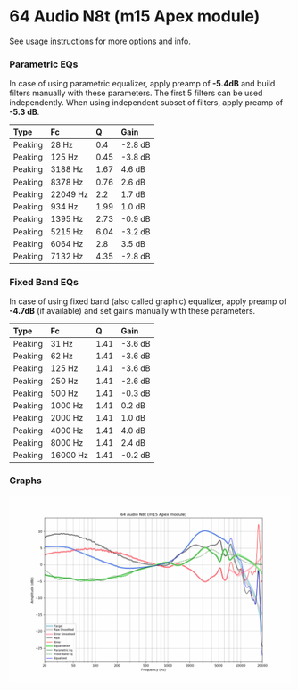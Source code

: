 # 64 Audio N8t (m15 Apex module)
See [usage instructions](https://github.com/jaakkopasanen/AutoEq#usage) for more options and info.

### Parametric EQs
In case of using parametric equalizer, apply preamp of **-5.4dB** and build filters manually
with these parameters. The first 5 filters can be used independently.
When using independent subset of filters, apply preamp of **-5.3 dB**.

| Type    | Fc       |    Q | Gain    |
|:--------|:---------|:-----|:--------|
| Peaking | 28 Hz    | 0.4  | -2.8 dB |
| Peaking | 125 Hz   | 0.45 | -3.8 dB |
| Peaking | 3188 Hz  | 1.67 | 4.6 dB  |
| Peaking | 8378 Hz  | 0.76 | 2.6 dB  |
| Peaking | 22049 Hz | 2.2  | 1.7 dB  |
| Peaking | 934 Hz   | 1.99 | 1.0 dB  |
| Peaking | 1395 Hz  | 2.73 | -0.9 dB |
| Peaking | 5215 Hz  | 6.04 | -3.2 dB |
| Peaking | 6064 Hz  | 2.8  | 3.5 dB  |
| Peaking | 7132 Hz  | 4.35 | -2.8 dB |

### Fixed Band EQs
In case of using fixed band (also called graphic) equalizer, apply preamp of **-4.7dB**
(if available) and set gains manually with these parameters.

| Type    | Fc       |    Q | Gain    |
|:--------|:---------|:-----|:--------|
| Peaking | 31 Hz    | 1.41 | -3.6 dB |
| Peaking | 62 Hz    | 1.41 | -3.6 dB |
| Peaking | 125 Hz   | 1.41 | -3.6 dB |
| Peaking | 250 Hz   | 1.41 | -2.6 dB |
| Peaking | 500 Hz   | 1.41 | -0.3 dB |
| Peaking | 1000 Hz  | 1.41 | 0.2 dB  |
| Peaking | 2000 Hz  | 1.41 | 1.0 dB  |
| Peaking | 4000 Hz  | 1.41 | 4.0 dB  |
| Peaking | 8000 Hz  | 1.41 | 2.4 dB  |
| Peaking | 16000 Hz | 1.41 | -0.2 dB |

### Graphs
![](./64%20Audio%20N8t%20(m15%20Apex%20module).png)